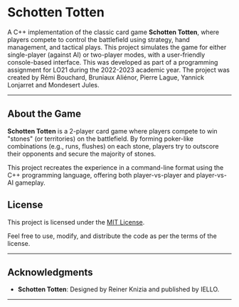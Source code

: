 # **Schotten Totten**

A C++ implementation of the classic card game **Schotten Totten**, where players compete to control the battlefield using strategy, hand management, and tactical plays. This project simulates the game for either single-player (against AI) or two-player modes, with a user-friendly console-based interface. This was developed as part of a programming assignment for LO21 during the 2022-2023 academic year. The project was created by Rémi Bouchard, Bruniaux Aliénor, Pierre Lague, Yannick Lonjarret and Mondesert Jules.

---

## **About the Game**

**Schotten Totten** is a 2-player card game where players compete to win "stones" (or territories) on the battlefield. By forming poker-like combinations (e.g., runs, flushes) on each stone, players try to outscore their opponents and secure the majority of stones.

This project recreates the experience in a command-line format using the C++ programming language, offering both player-vs-player and player-vs-AI gameplay.

## **License**

This project is licensed under the [MIT License](LICENSE).

Feel free to use, modify, and distribute the code as per the terms of the license.

---

## **Acknowledgments**

- **Schotten Totten**: Designed by Reiner Knizia and published by IELLO.

--- 

